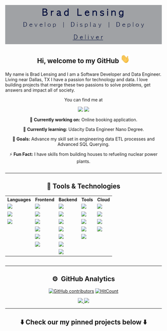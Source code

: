 <!-- More info, tips and tricks for making GitHub Profile README can be found in my article at https://towardsdatascience.com/build-a-stunning-readme-for-your-github-profile-9b80434fe5d7 -->

<div align='center'>

[![Header](./resources/images/gitBanner-02.png 'Header')]()

</div>

## <p align='center'> Hi, welcome to my GitHub <img src="./resources/images/wave.gif" width="30px"></p>

My name is Brad Lensing and I am a Software Developer and Data Engineer. Living near Dallas, TX I have a passion for technology and data. I love building projects that merge these two passions to solve problems, get answers and impact all of society.

<div align='center'>

You can find me at

<a href="" target="_blank"><img src='https://img.shields.io/badge/-Twitter-informational?style=flat&logo=twitter&logoColor=white&color=1DA1F2'></a> <a href="" target="_blank"></a><img src='https://img.shields.io/badge/-LinkedIn-informational?style=flat&logo=linkedin&logoColor=white&color=0A66C2'></a>

<div>

🌱 **Currently working on:** Online booking application.

🧠 **Currently learning:** Udacity Data Engineer Nano Degree.

📒 **Goals:** Advance my skill set in engineering data ETL processes and Advanced SQL Querying.

⚡️ **Fun Fact:** I have skills from building houses to refueling nuclear power plants.

## <hr>

## 🔧 **Tools & Technologies**

<table align='center'>
    <tr>
        <th>Languages</th>
        <th>Frontend</th>
        <th>Backend</th>
        <th>Tools</th>
        <th>Cloud</th>
    </tr>
    <tr>
        <td><img src='https://img.shields.io/badge/-JavaScript-informational?style=flat&logo=javascript&logoColor=black&color=F7DF1E'></td>
        <td><img src='https://img.shields.io/badge/-HTML5-informational?style=flat&logo=html5&logoColor=black&color=E34F26'></td>
        <td><img src='https://img.shields.io/badge/-NodeJS-informational?style=flat&logo=node.js&logoColor=black&color=339933'></td>
        <td><img src='https://img.shields.io/badge/-Git-informational?style=flat&logo=git&logoColor=black&color=F05032'></td>
        <td><img src='https://img.shields.io/badge/-Netlify-informational?style=flat&logo=netlify&logoColor=black&color=00C7B7'></td>
    </tr>
    <tr>
        <td><img src='https://img.shields.io/badge/-Python-informational?style=flat&logo=python&logoColor=black&color=3776AB'></td>
        <td><img src='https://img.shields.io/badge/-CSS3-informational?style=flat&logo=css3&logoColor=black&color=1572B6'></td>
        <td><img src='https://img.shields.io/badge/-Express-informational?style=flat&logo=express&logoColor=white&color=000000'></td>
        <td><img src='https://img.shields.io/badge/-GitHub-informational?style=flat&logo=github&logoColor=white&color=181717'></td>
        <td><img src='https://img.shields.io/badge/-Heroku-informational?style=flat&logo=heroku&logoColor=black&color=430098'></td>
    </tr>
    <tr>
        <td><img src='https://img.shields.io/badge/-R Lang-informational?style=flat&logo=r&logoColor=black&color=276DC3'></td>
        <td><img src='https://img.shields.io/badge/-SASS-informational?style=flat&logo=sass&logoColor=black&color=CC6699'></td>
        <td><img src='https://img.shields.io/badge/-GraphQL-informational?style=flat&logo=graphql&logoColor=black&color=E10098'></td>
        <td><img src='https://img.shields.io/badge/-VS Code-informational?style=flat&logo=visual-studio-code&logoColor=black&color=007ACC'></td>
        <td><img src='https://img.shields.io/badge/-AWS-informational?style=flat&logo=amazon-aws&logoColor=white&color=232F3E'></td>
    </tr>
    <tr>
        <td></td>
        <td><img src='https://img.shields.io/badge/-Bootstrap-informational?style=flat&logo=bootstrap&logoColor=black&color=7952B3'></td>
        <td><img src='https://img.shields.io/badge/-MongoDB-informational?style=flat&logo=mongodb&logoColor=black&color=47A248'></td>
        <td><img src='https://img.shields.io/badge/-Jupyter-informational?style=flat&logo=jupyter&logoColor=black&color=F37626'></td>
        <td><img src='https://img.shields.io/badge/-Firebase-informational?style=flat&logo=firebase&logoColor=black&color=FFCA28'></td>
    </tr>
    <tr>
        <td></td>
        <td><img src='https://img.shields.io/badge/-React-informational?style=flat&logo=react&logoColor=black&color=61DAFB'></td>
        <td><img src='https://img.shields.io/badge/-PostgreSQL-informational?style=flat&logo=postgresql&logoColor=black&color=336791'></td>
        <td><img src='https://img.shields.io/badge/-Docker-informational?style=flat&logo=docker&logoColor=black&color=2496ED'></td>
        <td></td>
    </tr>
    <tr>
        <td></td>
        <td><img src='https://img.shields.io/badge/-NextJS-informational?style=flat&logo=next.js&logoColor=white&color=000000'></td>
        <td><img src='https://img.shields.io/badge/-MySQL-informational?style=flat&logo=mysql&logoColor=black&color=4479A1'></td>
        <td></td>
        <td></td>
    </tr>
    <tr>
        <td></td>
        <td></td>
        <td><img src='https://img.shields.io/badge/-Airflow-informational?style=flat&logo=apache-airflow&logoColor=black&color=017CEE'></td>
        <td></td>
        <td></td>
    </tr>
</table>

## <hr>

## ⚙️ &nbsp;GitHub Analytics

[![GitHub contributors](https://img.shields.io/github/contributors/bradlensing/bradlensing)](https://github.com/bradlensing/bradlensing/graphs/contributors)
[![HitCount](https://views.whatilearened.today/views/github/bradlensing/bradlensing.svg)](https://github.com/bradlensing/bradlensing)

<p>
<a href="https://github.com/bradlensing">
  <img height="120em" src="https://github-readme-stats-eight-theta.vercel.app/api?username=bradlensing&show_icons=true&theme=algolia&include_all_commits=true&count_private=true"/>
</a>
<a href="https://github.com/bradlensing">
  <img height="120em" src="https://github-readme-stats-eight-theta.vercel.app/api/top-langs/?username=bradlensing&count_private=true&layout=compact&langs_count=8&theme=algolia"/>
</a>
</p>

<hr>

## <p align='center'>⬇️ Check our my pinned projects below ⬇️</p>

<!-- links badges-->

<!-- icons with padding -->

[1.1]: https://cdn2.iconfinder.com/data/icons/social-media-2285/512/1_Twitter3_colored_svg-128.png
[2.1]: http://i.imgur.com/0o48UoR.png 'github icon with padding'

<!-- icons without padding -->

[1.0]: https://cdn.jsdelivr.net/npm/simple-icons@v4/icons/simpleicons.svg
[1.2]: http://i.imgur.com/wWzX9uB.png 'twitter icon without padding'
[2.2]: http://i.imgur.com/9I6NRUm.png 'github icon without padding'
[3.2]: https://raw.githubusercontent.com/MartinHeinz/MartinHeinz/master/linkedin-3-16.png 'LinkedIn icon without padding'

<!-- links to your social media accounts -->

[1]: https://twitter.com/Martin_Heinz_
[2]: https://github.com/MartinHeinz
[3]: https://www.linkedin.com/in/heinz-martin/

<!-- Resources -->
<!-- Icons: https://simpleicons.org/ -->
<!-- GitHub Stats: https://github.com/anuraghazra/github-readme-stats -->
<!-- Emojis: https://emojipedia.org/emoji/ -->
<!-- HTML Emojis: https://www.fileformat.info/index.htm -->
<!-- Shields: https://shields.io/ -->
<!-- Awesome GitHub Profile README: https://github.com/abhisheknaiidu/awesome-github-profile-readme -->
